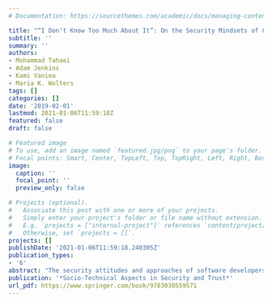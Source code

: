 ```yaml
---
# Documentation: https://sourcethemes.com/academic/docs/managing-content/

title: "“I Donʼt Know Too Much About It”: On the Security Mindsets of Computer Science Students"
subtitle: ''
summary: ''
authors:
- Mohammad Tahaei
- Adam Jenkins
- Kami Vaniea
- Maria K. Wolters
tags: []
categories: []
date: '2019-02-01'
lastmod: 2021-01-06T11:59:18Z
featured: false
draft: false

# Featured image
# To use, add an image named `featured.jpg/png` to your page's folder.
# Focal points: Smart, Center, TopLeft, Top, TopRight, Left, Right, BottomLeft, Bottom, BottomRight.
image:
  caption: ''
  focal_point: ''
  preview_only: false

# Projects (optional).
#   Associate this post with one or more of your projects.
#   Simply enter your project's folder or file name without extension.
#   E.g. `projects = ["internal-project"]` references `content/project/deep-learning/index.md`.
#   Otherwise, set `projects = []`.
projects: []
publishDate: '2021-01-06T11:59:18.240395Z'
publication_types:
- '6'
abstract: "The security attitudes and approaches of software developers have a large impact on the software they produce, yet we know very little about how and when these views are constructed. This paper investigates the security and privacy (S&P) perceptions, experiences, and practices of current Computer Science students at the graduate and undergraduate level using semi-structured interviews. We find that the attitudes of students already match many of those that have been observed in professional level developers. Students have a range of hacker and attack mindsets, lack of experience with security APIs, a mixed view of who is in charge of S&P in the software life cycle, and a tendency to trust other peoples' code as a convenient approach to rapidly build software. We discuss the impact of our results on both curriculum development and support for professional developers."
publication: '*Socio-Technical Aspects in Security and Trust*'
url_pdf: https://www.springer.com/book/9783030559571
---
```

